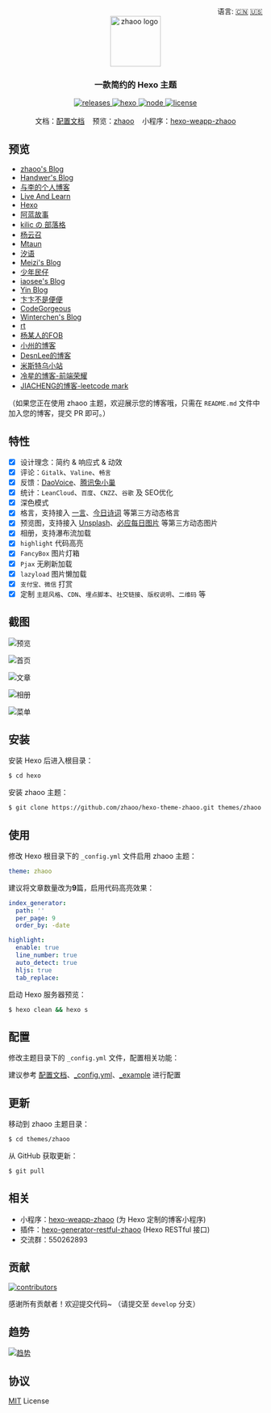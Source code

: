 <div align="right">
  语言:
  <a title="简体中文" href="https://github.com/zhaoo/hexo-theme-zhaoo/blob/master/README.md">🇨🇳</a>
  <a title="English" href="https://github.com/zhaoo/hexo-theme-zhaoo/blob/master/README_EN.md">🇺🇸</a>
</div>

<div align="center">
  <a href="https://github.com/zhaoo/hexo-theme-zhaoo/" target="_blank" rel="noopener noreferrer">
    <img src="./source/images/icons/zhaoo-logo.png" alt="zhaoo logo" width="100">
  </a>
</div>

<h3 align="center">一款简约的 Hexo 主题</h3>  

<div align="center">
  <a href="https://github.com/zhaoo/hexo-theme-zhaoo/releases" target="_blank" rel="noopener noreferrer">
    <img alt="releases" src="https://img.shields.io/badge/releases-v2.0.0-blue.svg?style=flat-square&longCache=true">
  </a>
  <a href="https://hexo.io" target="_blank" rel="noopener noreferrer">
    <img alt="hexo" src="https://img.shields.io/badge/hexo-%3E=4.0.0-blue.svg?style=flat-square&logo=hexo&longCache=true">
  </a>
  <a href="https://nodejs.org" target="_blank" rel="noopener noreferrer">
    <img alt="node" src="https://img.shields.io/badge/node-%3E=10.9.0-green.svg?style=flat-square&logo=Node.js&longCache=true">
  </a>
  <a href="(https://github.com/zhaoo/hexo-theme-zhaoo/blob/master/LICENSE" target="_blank" rel="noopener noreferrer">
    <img alt="license" src="https://img.shields.io/badge/license-MIT-green.svg?style=flat-square&longCache=true">
  </a>
</div>

<br/>

<div align="center">
  文档：<a href="https://www.izhaoo.com/2020/05/05/hexo-theme-zhaoo-doc/" target="_blank" rel="noopener noreferrer">配置文档</a>&nbsp;&nbsp;&nbsp;&nbsp;预览：<a href="https://www.izhaoo.com/" target="_blank" rel="noopener noreferrer">zhaoo</a>&nbsp;&nbsp;&nbsp;&nbsp;小程序：<a href="https://github.com/zhaoo/hexo-weapp-zhaoo" target="_blank" rel="noopener noreferrer">hexo-weapp-zhaoo</a>
</div>

## 预览

- [zhaoo's Blog](https://www.izhaoo.com)
- [Handwer's Blog](https://blog.handwer-std.top/)
- [与李的个人博客](https://blog.javayuli.cn)
- [Live And Learn](https://kangshitao.github.io/)
- [Hexo](https://www.actor360.xyz/)
- [阿蓝故事](https://blog.zhangxiaocai.cn/)
- [kilic の 部落格](https://kilicmu.github.io/)
- [杨云召](https://flywith24.gitee.io/)
- [Mtaun](https://mtaun.top/)
- [汐语](https://xywangb.cn/)
- [Meizi's Blog](http://www.meizia.net/)
- [少年民仔](https://www.feminzai.com/)
- [iaosee's Blog](https://www.iaosee.com/)
- [Yin Blog](http://xuzhimo.top/)
- [卞卞不是便便](https://www.bianxr.com/)
- [CodeGorgeous](https://codegorgeous.github.io/)
- [Winterchen's Blog](https://blog.winterchen.com/)
- [rt](https://rt95.gitee.io)
- [杨某人的FOB](http://www.yzpdot.com/)
- [小州的博客](http://xiaozhoujun.gitee.io/)
- [DesnLee的博客](https://www.desnlee.com/)
- [米斯特乌小站](https://m.wuzhiping.top/)
- [冷星的博客-前端荣耀](https://lengxing.club)
- [JIACHENG的博客-leetcode mark](https://leetcode-mark.herokuapp.com/index.html)

（如果您正在使用 zhaoo 主题，欢迎展示您的博客哦，只需在 `README.md` 文件中加入您的博客，提交 PR 即可。）

## 特性

- [x] 设计理念：简约 & 响应式 & 动效
- [x] 评论：`Gitalk`、`Valine`、`畅言`
- [x] 反馈：[DaoVoice](http://www.daovoice.io/)、[腾讯兔小巢](https://txc.qq.com/)
- [x] 统计：`LeanCloud`、`百度`、`CNZZ`、`谷歌` 及 SEO优化
- [x] 深色模式
- [x] 格言，支持接入 [一言](https://hitokoto.cn/)、[今日诗词](https://www.jinrishici.com/) 等第三方动态格言
- [x] 预览图，支持接入 [Unsplash](https://unsplash.com/)、[必应每日图片](https://cn.bing.com/) 等第三方动态图片
- [x] 相册，支持瀑布流加载
- [x] `highlight` 代码高亮
- [x] `FancyBox` 图片灯箱
- [x] `Pjax` 无刷新加载
- [x] `lazyload` 图片懒加载
- [x] `支付宝、微信` 打赏
- [x] 定制 `主题风格`、`CDN`、`埋点脚本`、`社交链接`、`版权说明`、`二维码` 等

## 截图

![预览](./screenshots/preview.png)

![首页](./screenshots/index.png)

![文章](./screenshots/article.png)

![相册](./screenshots/galleries.png)

![菜单](./screenshots/menu.png)

## 安装

安装 Hexo 后进入根目录：

```bash
$ cd hexo
```

安装 zhaoo 主题：

```bash
$ git clone https://github.com/zhaoo/hexo-theme-zhaoo.git themes/zhaoo
```

## 使用

修改 Hexo 根目录下的 `_config.yml` 文件启用 zhaoo 主题：

```yml
theme: zhaoo
```

建议将文章数量改为**9**篇，启用代码高亮效果：

```yml
index_generator:
  path: ''
  per_page: 9
  order_by: -date

highlight:
  enable: true
  line_number: true
  auto_detect: true
  hljs: true
  tab_replace:
```

启动 Hexo 服务器预览：

```bash
$ hexo clean && hexo s
```

## 配置

修改主题目录下的 `_config.yml` 文件，配置相关功能：

建议参考 [配置文档](https://www.izhaoo.com/2020/05/05/hexo-theme-zhaoo-doc/)、[_config.yml](https://github.com/zhaoo/hexo-theme-zhaoo/blob/master/_config.yml)、[_example](https://github.com/zhaoo/hexo-theme-zhaoo/tree/master/_example) 进行配置

## 更新

移动到 zhaoo 主题目录：

```bash
$ cd themes/zhaoo
```

从 GitHub 获取更新：

```bash
$ git pull
```

## 相关

* 小程序：[hexo-weapp-zhaoo](https://github.com/zhaoo/hexo-weapp-zhaoo) (为 Hexo 定制的博客小程序)
* 插件：[hexo-generator-restful-zhaoo](https://github.com/zhaoo/hexo-generator-restful-zhaoo) (Hexo RESTful 接口)
* 交流群：550262893

## 贡献

[![contributors](https://opencollective.com/hexo-theme-zhaoo/contributors.svg?button=false)](https://github.com/zhaoo/hexo-theme-zhaoo/graphs/contributors)

感谢所有贡献者！欢迎提交代码~ （请提交至 `develop` 分支）

## 趋势

[![趋势](https://starchart.cc/zhaoo/hexo-theme-zhaoo.svg)](https://starchart.cc/zhaoo/hexo-theme-zhaoo)

## 协议

[MIT](https://github.com/zhaoo/hexo-theme-zhaoo/blob/master/LICENSE) License
